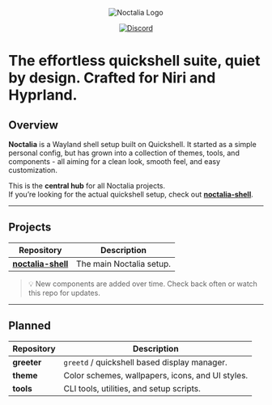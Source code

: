 <p align="center">
  <img src="https://assets.noctalia.dev/noctalia-logo-mini.png" alt="Noctalia Logo" />
</p>

<p align="center">
  <a href="https://discord.noctalia.dev">
    <img src="https://img.shields.io/badge/Discord-5865F2?style=for-the-badge&labelColor=0C0D11&color=A8AEFF&logo=discord&logoColor=white" alt="Discord" />
  </a>
</p>


# The effortless quickshell suite, quiet by design. Crafted for Niri and Hyprland.


## Overview

**Noctalia** is a Wayland shell setup built on Quickshell.
It started as a simple personal config, but has grown into a collection of themes, tools, and components - all aiming for a clean look, smooth feel, and easy customization.

This is the **central hub** for all Noctalia projects.  
If you’re looking for the actual quickshell setup, check out [**noctalia-shell**](https://github.com/noctalia-dev/noctalia-shell).

---

## Projects

| Repository | Description |
|------------|-------------|
| [**noctalia-shell**](https://github.com/noctalia-dev/noctalia-shell) | The main Noctalia setup. |


> 💡 New components are added over time. Check back often or watch this repo for updates.

---

## Planned

| Repository | Description |
|------------|-------------|
| **greeter** | `greetd` / quickshell based display manager. |
| **theme** | Color schemes, wallpapers, icons, and UI styles. |d
| **tools** | CLI tools, utilities, and setup scripts. |
